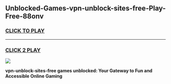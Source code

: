 
## Unblocked-Games-vpn-unblock-sites-free-Play-Free-88onv
<h3>
<a href="https://premium76.site?title=vpn-unblock-sites-free&ref=21A">CLICK TO PLAY</a></h3>
<hr>

<h3>
<a href="https://premium76.site?title=vpn-unblock-sites-free&ref=21A">CLICK 2 PLAY</a>
  
</h3>

<a href="https://premium76.site?title=vpn-unblock-sites-free&ref=21A"><img src="https://clearcache.store/games.png"></a>


**vpn-unblock-sites-free games unblocked: Your Gateway to Fun and Accessible Online Gaming**
